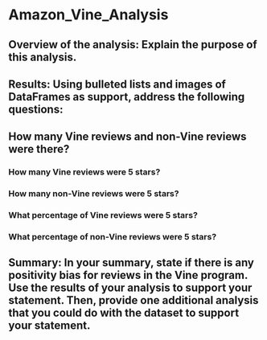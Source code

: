 # Amazon_Vine_Analysis


## Overview of the analysis: Explain the purpose of this analysis.

## Results: Using bulleted lists and images of DataFrames as support, address the following questions:

## How many Vine reviews and non-Vine reviews were there?

### How many Vine reviews were 5 stars? 

### How many non-Vine reviews were 5 stars?

### What percentage of Vine reviews were 5 stars? 

### What percentage of non-Vine reviews were 5 stars?


## Summary: In your summary, state if there is any positivity bias for reviews in the Vine program. Use the results of your analysis to support your statement. Then, provide one additional analysis that you could do with the dataset to support your statement.
